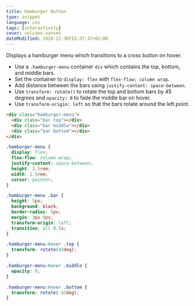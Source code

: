 ```yaml
---
title: Hamburger Button
type: snippet
language: css
tags: [interactivity]
cover: volcano-sunset
dateModified: 2020-12-30T15:37:37+02:00
---
```


Displays a hamburger menu which transitions to a cross button on hover.

- Use a `.hamburger-menu` container `div` which contains the top, bottom, and middle bars.
- Set the container to `display: flex` with `flex-flow: column wrap`.
- Add distance between the bars using `justify-content: space-between`.
- Use `transform: rotate()` to rotate the top and bottom bars by 45 degrees and `opacity: 0` to fade the middle bar on hover.
- Use `transform-origin: left` so that the bars rotate around the left point.

```html
<div class="hamburger-menu">
  <div class="bar top"></div>
  <div class="bar middle"></div>
  <div class="bar bottom"></div>
</div>
```

```css
.hamburger-menu {
  display: flex;
  flex-flow: column wrap;
  justify-content: space-between;
  height: 2.5rem;
  width: 2.5rem;
  cursor: pointer;
}

.hamburger-menu .bar {
  height: 5px;
  background: black;
  border-radius: 5px;
  margin: 3px 0px;
  transform-origin: left;
  transition: all 0.5s;
}

.hamburger-menu:hover .top {
  transform: rotate(45deg);
}

.hamburger-menu:hover .middle {
  opacity: 0;
}

.hamburger-menu:hover .bottom {
  transform: rotate(-45deg);
}
```
